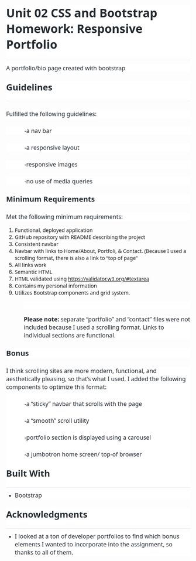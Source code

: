 <div style='margin-top:0in;margin-right:0in;margin-bottom:8.0pt;margin-left:0in;line-height:107%;font-size:15px;font-family:"Calibri",sans-serif;border:none;border-bottom:solid #EAECEF 1.0pt;padding:0in 0in 4.0pt 0in;background:white;'>
    <p style='margin-top:0in;margin-right:0in;margin-bottom:12.0pt;margin-left:0in;line-height:normal;font-size:15px;font-family:"Calibri",sans-serif;background:white;border:none;padding:0in;'><strong><span style='font-size:32px;font-family:"Segoe UI",sans-serif;color:#24292E;'>Unit 02 CSS and Bootstrap Homework: Responsive Portfolio</span></strong></p>
</div>
<p style='margin-top:0in;margin-right:0in;margin-bottom:12.0pt;margin-left:0in;line-height:normal;font-size:15px;font-family:"Calibri",sans-serif;background:white;'><span style='font-size:16px;font-family:"Segoe UI",sans-serif;color:#24292E;'>A portfolio/bio page created with bootstrap</span></p>
<div style='margin-top:0in;margin-right:0in;margin-bottom:8.0pt;margin-left:0in;line-height:107%;font-size:15px;font-family:"Calibri",sans-serif;border:none;border-bottom:solid #EAECEF 1.0pt;padding:0in 0in 4.0pt 0in;background:white;'>
    <p style='margin-top:.25in;margin-right:0in;margin-bottom:12.0pt;margin-left:0in;line-height:normal;font-size:15px;font-family:"Calibri",sans-serif;background:white;border:none;padding:0in;'><strong><span style='font-size:24px;font-family:"Segoe UI",sans-serif;color:#24292E;'>Guidelines</span></strong></p>
</div>
<p style='margin-top:.25in;margin-right:0in;margin-bottom:12.0pt;margin-left:0in;line-height:normal;font-size:15px;font-family:"Calibri",sans-serif;background:white;'><span style='font-size:16px;font-family:"Segoe UI",sans-serif;color:#24292E;'>Fulfilled the following guidelines:</span></p>
<p style='margin-top:.25in;margin-right:0in;margin-bottom:12.0pt;margin-left:0in;line-height:normal;font-size:15px;font-family:"Calibri",sans-serif;background:white;'><span style='font-size:16px;font-family:"Segoe UI",sans-serif;color:#24292E;'>&nbsp; &nbsp; &nbsp; &nbsp; &nbsp; &nbsp;&nbsp;-a nav bar</span></p>
<p style='margin-top:.25in;margin-right:0in;margin-bottom:12.0pt;margin-left:0in;line-height:normal;font-size:15px;font-family:"Calibri",sans-serif;background:white;'><span style='font-size:16px;font-family:"Segoe UI",sans-serif;color:#24292E;'>&nbsp; &nbsp; &nbsp; &nbsp; &nbsp; &nbsp;&nbsp;-a responsive layout</span></p>
<p style='margin-top:.25in;margin-right:0in;margin-bottom:12.0pt;margin-left:0in;line-height:normal;font-size:15px;font-family:"Calibri",sans-serif;background:white;'><span style='font-size:16px;font-family:"Segoe UI",sans-serif;color:#24292E;'>&nbsp; &nbsp; &nbsp; &nbsp; &nbsp; &nbsp;&nbsp;-responsive images</span></p>
<p style='margin-top:.25in;margin-right:0in;margin-bottom:12.0pt;margin-left:0in;line-height:normal;font-size:15px;font-family:"Calibri",sans-serif;background:white;'><span style='font-size:16px;font-family:"Segoe UI",sans-serif;color:#24292E;'>&nbsp; &nbsp; &nbsp; &nbsp; &nbsp; &nbsp;&nbsp;-no use of media queries</span></p>
<p style='margin-top:.25in;margin-right:0in;margin-bottom:12.0pt;margin-left:0in;line-height:normal;font-size:15px;font-family:"Calibri",sans-serif;background:white;'><strong><span style='font-size:20px;font-family:"Segoe UI",sans-serif;color:#24292E;'>Minimum Requirements</span></strong></p>
<p style='margin-top:.25in;margin-right:0in;margin-bottom:12.0pt;margin-left:0in;line-height:normal;font-size:15px;font-family:"Calibri",sans-serif;background:white;'><span style='font-size:16px;font-family:"Segoe UI",sans-serif;color:#24292E;'>Met the following minimum requirements:</span></p>
<ul style="list-style-type: undefined;">
    <li><span style='font-family:"Segoe UI",sans-serif;'>Functional, deployed application</span></li>
    <li><span style='font-family:"Segoe UI",sans-serif;'>GitHub repository with README describing the project</span></li>
    <li><span style='font-family:"Segoe UI",sans-serif;'>Consistent navbar</span></li>
    <li><span style='font-family:"Segoe UI",sans-serif;'>Navbar with links to Home/About, Portfoli, &amp; Contact. (Because I used a scrolling format, there is also a link to &ldquo;top of page&rdquo;</span></li>
    <li><span style='font-family:"Segoe UI",sans-serif;'>All links work</span></li>
    <li><span style='font-family:"Segoe UI",sans-serif;'>Semantic HTML</span></li>
    <li><span style='font-family:"Segoe UI",sans-serif;'>HTML validated using <a href="https://validator.w3.org/#textarea">https://validator.w3.org/#textarea</a></span></li>
    <li><span style='font-family:"Segoe UI",sans-serif;'>Contains my personal information</span></li>
    <li><span style='font-family:"Segoe UI",sans-serif;'>Utilizes Bootstrap components and grid system.</span></li>
</ul>
<p style='margin-top:0in;margin-right:0in;margin-bottom:12.0pt;margin-left:.5in;line-height:normal;font-size:15px;font-family:"Calibri",sans-serif;background:white;'><span style='font-size:16px;font-family:"Segoe UI",sans-serif;color:#24292E;'>&nbsp;</span></p>
<p style='margin-top:0in;margin-right:0in;margin-bottom:12.0pt;margin-left:.5in;line-height:normal;font-size:15px;font-family:"Calibri",sans-serif;background:white;'><strong><span style='font-size:16px;font-family:"Segoe UI",sans-serif;color:#24292E;'>Please note:</span></strong><span style='font-size:16px;font-family:"Segoe UI",sans-serif;color:#24292E;'>&nbsp;separate &ldquo;portfolio&rdquo; and &ldquo;contact&rdquo; files were not included because I used a scrolling format. Links to individual sections are functional.</span></p>
<p style='margin-top:.25in;margin-right:0in;margin-bottom:12.0pt;margin-left:0in;line-height:normal;font-size:15px;font-family:"Calibri",sans-serif;background:white;'><strong><span style='font-size:20px;font-family:"Segoe UI",sans-serif;color:#24292E;'>Bonus</span></strong></p>
<div style='margin-top:0in;margin-right:0in;margin-bottom:8.0pt;margin-left:0in;line-height:107%;font-size:15px;font-family:"Calibri",sans-serif;border:none;border-bottom:solid #EAECEF 1.0pt;padding:0in 0in 4.0pt 0in;background:white;'>
    <p style='margin-top:.25in;margin-right:0in;margin-bottom:12.0pt;margin-left:0in;line-height:normal;font-size:15px;font-family:"Calibri",sans-serif;background:white;border:none;padding:0in;'><span style='font-size:16px;font-family:"Segoe UI",sans-serif;color:#24292E;'>I think scrolling sites are more modern, functional, and aesthetically pleasing, so that&rsquo;s what I used. I added the following components to optimize this format:</span></p>
    <p style='margin-top:.25in;margin-right:0in;margin-bottom:12.0pt;margin-left:0in;line-height:normal;font-size:15px;font-family:"Calibri",sans-serif;background:white;border:none;padding:0in;'><span style='font-size:16px;font-family:"Segoe UI",sans-serif;color:#24292E;'>&nbsp; &nbsp; &nbsp; &nbsp; &nbsp; &nbsp;&nbsp;-a &ldquo;sticky&rdquo; navbar that scrolls with the page</span></p>
    <p style='margin-top:.25in;margin-right:0in;margin-bottom:12.0pt;margin-left:0in;line-height:normal;font-size:15px;font-family:"Calibri",sans-serif;background:white;border:none;padding:0in;'><span style='font-size:16px;font-family:"Segoe UI",sans-serif;color:#24292E;'>&nbsp; &nbsp; &nbsp; &nbsp; &nbsp; &nbsp;&nbsp;-a &ldquo;smooth&rdquo; scroll utility&nbsp;</span></p>
    <p style='margin-top:.25in;margin-right:0in;margin-bottom:12.0pt;margin-left:0in;line-height:normal;font-size:15px;font-family:"Calibri",sans-serif;background:white;border:none;padding:0in;'><span style='font-size:16px;font-family:"Segoe UI",sans-serif;color:#24292E;'>&nbsp; &nbsp; &nbsp; &nbsp; &nbsp; &nbsp;&nbsp;-portfolio section is displayed using a carousel&nbsp;</span></p>
    <p style='margin-top:.25in;margin-right:0in;margin-bottom:12.0pt;margin-left:0in;line-height:normal;font-size:15px;font-family:"Calibri",sans-serif;background:white;border:none;padding:0in;'><span style='font-size:16px;font-family:"Segoe UI",sans-serif;color:#24292E;'>&nbsp; &nbsp; &nbsp; &nbsp; &nbsp; &nbsp;&nbsp;-a jumbotron home screen/ top-of browser&nbsp;</span></p>
    <p style='margin-top:.25in;margin-right:0in;margin-bottom:12.0pt;margin-left:0in;line-height:normal;font-size:15px;font-family:"Calibri",sans-serif;background:white;border:none;padding:0in;'><strong><span style='font-size:24px;font-family:"Segoe UI",sans-serif;color:#24292E;'>Built With</span></strong></p>
</div>
<ul style="margin-bottom:0in;margin-top:0in;" type="disc">
    <li style='margin-top:3.0pt;margin-right:0in;margin-bottom:8.0pt;margin-left:0in;line-height:normal;font-size:15px;font-family:"Calibri",sans-serif;color:#24292E;background:white;'><span style='font-size:16px;font-family:"Segoe UI",sans-serif;'>Bootstrap</span></li>
</ul>
<div style='margin-top:0in;margin-right:0in;margin-bottom:8.0pt;margin-left:0in;line-height:107%;font-size:15px;font-family:"Calibri",sans-serif;border:none;border-bottom:solid #EAECEF 1.0pt;padding:0in 0in 4.0pt 0in;background:white;'>
    <p style='margin-top:.25in;margin-right:0in;margin-bottom:12.0pt;margin-left:0in;line-height:normal;font-size:15px;font-family:"Calibri",sans-serif;background:white;border:none;padding:0in;'><strong><span style='font-size:24px;font-family:"Segoe UI",sans-serif;color:#24292E;'>Acknowledgments</span></strong></p>
</div>
<ul style="margin-bottom:0in;margin-top:0in;" type="disc">
    <li style='margin-top:3.0pt;margin-right:0in;margin-bottom:8.0pt;margin-left:0in;line-height:normal;font-size:15px;font-family:"Calibri",sans-serif;color:#24292E;background:white;'><span style='font-size:16px;font-family:"Segoe UI",sans-serif;'>I looked at a ton of developer portfolios to find which bonus elements I wanted to incorporate into the assignment, so thanks to all of them.</span></li>
</ul>
